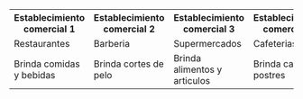 <table>
<tr>
<th>Establecimiento comercial 1</th>
<th>Establecimiento comercial 2</th>
<th>Establecimiento comercial 3</th> 
<th>Establecimiento comercial 4</th> 
<tr>
<td>Restaurantes</td>
<td>Barberia</td>
<td>Supermercados</td>    
<td>Cafeterias</td>
<tr>
<td>Brinda comidas y bebidas</td>
<td>Brinda cortes de pelo</td>
<td>Brinda alimentos y articulos</td>    
<td>Brinda cafe y postres</td>
</tr>
</table>
